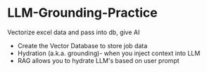 # LLM-Grounding-Practice
Vectorize excel data and pass into db, give AI 

- Create the Vector Database to store job data
- Hydration (a.k.a. grounding)- when you inject context into LLM
- RAG allows you to hydrate LLM's based on user prompt
